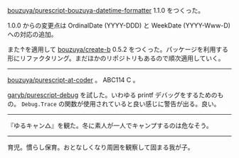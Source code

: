 [bouzuya/purescript-bouzuya-datetime-formatter][] 1.1.0 をつくった。

1.0.0 からの変更点は OrdinalDate (YYYY-DDD) と WeekDate (YYYY-Www-D) への対応の追加。

また↑を適用して [bouzuya/create-b][] 0.5.2 をつくった。パッケージを利用する形にリファクタリング。まだほかのリポジトリもあるので順次適用していく。

---

[bouzuya/purescript-at-coder][] 。 ABC114 C 。

[garyb/purescript-debug][] を試した。いわゆる printf デバッグをするためのもの。 `Debug.Trace` の関数が使用されていると良い感じに警告が出る。良い。

---

『ゆるキャン△』を観た。冬に素人が一人でキャンプするのは危なそう。

---

育児。慣らし保育。おとなしくなり周囲を観察して固まる我が子。

[bouzuya/create-b]: https://github.com/bouzuya/create-b
[bouzuya/purescript-at-coder]: https://github.com/bouzuya/purescript-at-coder
[bouzuya/purescript-bouzuya-datetime-formatter]: https://github.com/bouzuya/purescript-bouzuya-datetime-formatter
[garyb/purescript-debug]: https://github.com/garyb/purescript-debug
